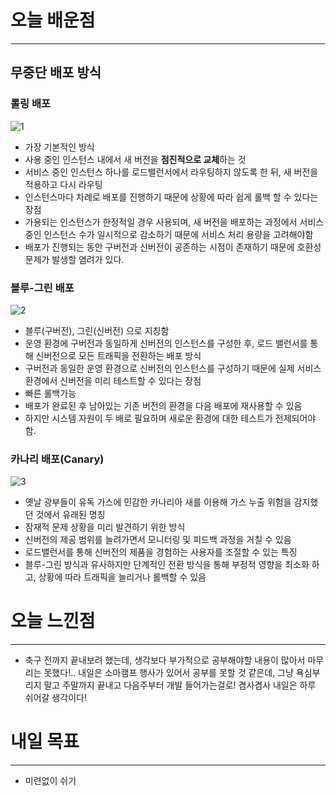 # 오늘 배운점

---

## 무중단 배포 방식

### 롤링 배포

![1](https://user-images.githubusercontent.com/79312551/181293180-3e5fbbda-31a9-4efb-8804-0502951a8a0b.png)

- 가장 기본적인 방식
- 사용 중인 인스턴스 내에서 새 버전을 **점진적으로 교체**하는 것
- 서비스 중인 인스턴스 하나를 로드밸런서에서 라우팅하지 않도록 한 뒤, 새 버전을 적용하고 다시 라우팅
- 인스턴스마다 차례로 배포를 진행하기 때문에 상황에 따라 쉽게 롤백 할 수 있다는 장점
- 가용되는 인스턴스가 한정적일 경우 사용되며, 새 버전을 배포하는 과정에서 서비스 중인 인스턴스 수가 일시적으로 감소하기 때문에 서비스 처리 용량을 고려해야함
- 배포가 진행되는 동안 구버전과 신버전이 공존하는 시점이 존재하기 때문에 호환성 문제가 발생할 염려가 있다.

### 블루-그린 배포

![2](https://user-images.githubusercontent.com/79312551/181293197-46417a9b-02d6-4cc6-9808-7f0b574fdee1.png)

- 블루(구버전), 그린(신버전) 으로 지칭함
- 운영 환경에 구버전과 동일하게 신버전의 인스턴스를 구성한 후, 로드 밸런서를 통해 신버전으로 모든 트래픽을 전환하는 배포 방식
- 구버전과 동일한 운영 환경으로 신버전의 인스턴스를 구성하기 때문에 실제 서비스 환경에서 신버전을 미리 테스트할 수 있다는 장점
- 빠른 롤백가능
- 배포가 완료된 후 남아있는 기존 버전의 환경을 다음 배포에 재사용할 수 있음
- 하지만 시스템 자원이 두 배로 필요하며 새로운 환경에 대한 테스트가 전제되어야 함.

### 카나리 배포(Canary)

![3](https://user-images.githubusercontent.com/79312551/181293215-9499a55c-5080-46d0-acfa-3831ed30a41e.png)

- 옛날 광부들이 유독 가스에 민감한 카나리아 새를 이용해 가스 누출 위험을 감지했던 것에서 유래된 명칭
- 잠재적 문제 상황을 미리 발견하기 위한 방식
- 신버전의 제공 범위를 늘려가면서 모니터링 및 피드백 과정을 거칠 수 있음
- 로드밸런서를 통해 신버전의 제품을 경험하는 사용자를 조절할 수 있는 특징
- 블루-그린 방식과 유사하지만 단계적인 전환 방식을 통해 부정적 영향을 최소화 하고, 상황에 따라 트래픽을 늘리거나 롤백할 수 있음

# 오늘 느낀점

---

- 축구 전까지 끝내보려 했는데, 생각보다 부가적으로 공부해야할 내용이 많아서 마무리는 못했다!.. 내일은 소마캠프 행사가 있어서 공부를 못할 것 같은데, 그냥 욕심부리지 말고 주말까지 끝내고 다음주부터 개발 들어가는걸로! 
겸사겸사 내일은 하루 쉬어갈 생각이다!

# 내일 목표

---

- 미련없이 쉬기
